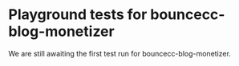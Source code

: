 # Playground tests for bouncecc-blog-monetizer
We are still awaiting the first test run for bouncecc-blog-monetizer.
